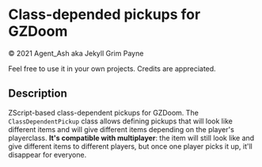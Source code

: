 # Class-depended pickups for GZDoom

© 2021 Agent_Ash aka Jekyll Grim Payne

Feel free to use it in your own projects. Credits are appreciated.



## Description

ZScript-based class-dependent pickups for GZDoom. The `ClassDependentPickup` class allows defining pickups that will look like different items and will give different items depending on the player's playerclass. **It's compatible with multiplayer**: the item will still look like and give different items to different players, but once one player picks it up, it'll disappear for everyone.